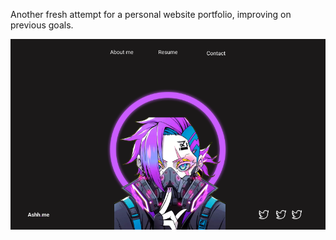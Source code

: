 Another fresh attempt for a personal website portfolio, improving on previous goals.

![Rough design from Figma](assets/FigmaDesign.png)
